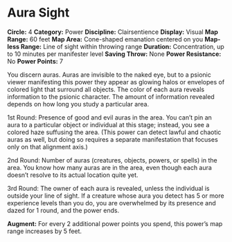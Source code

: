 # Aura Sight

**Circle:** 4
**Category:** Power
**Discipline:** Clairsentience
**Display:** Visual
**Map Range:** 60 feet
**Map Area:** Cone-shaped emanation centered on you
**Map-less Range:** Line of sight within throwing range
**Duration:** Concentration, up to 10 minutes per manifester level
**Saving Throw:** None
**Power Resistance:** No
**Power Points:** 7

You discern auras. Auras are invisible to the naked eye, but to a psionic viewer manifesting this power they appear as glowing halos or envelopes of colored light that surround all objects. The color of each aura reveals information to the psionic character. The amount of information revealed depends on how long you study a
particular area.

1st Round: Presence of good and evil auras in the area. You can’t pin an aura to a particular object or individual at this stage; instead, you see a colored haze suffusing the area. (This power can detect lawful and chaotic auras as well, but doing so requires a separate manifestation that focuses only on that alignment axis.)

2nd Round: Number of auras (creatures, objects, powers, or spells) in the area. You know how many auras are in the area, even though each aura doesn’t resolve to its actual location quite yet.

3rd Round: The owner of each aura is revealed, unless the individual is outside your line of sight. If a creature whose aura you detect has 5 or more experience levels than you do, you are overwhelmed by its presence and dazed for 1 round, and the power ends.

**Augment:** For every 2 additional power points you spend, this power’s map range increases by 5 feet.
